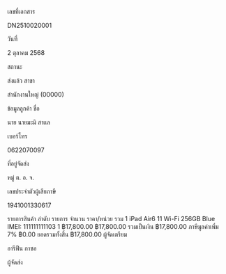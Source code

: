 เลขที่เอกสาร

DN2510020001

วันที่

2 ตุลาคม 2568

สถานะ

ส่งแล้ว
สาขา

สำนักงานใหญ่ (00000)

ข้อมูลลูกค้า
ชื่อ

นาย นายมะมิ สาเเล

เบอร์โทร

0622070097

ที่อยู่จัดส่ง

หมู่ ต. อ. จ.

เลขประจำตัวผู้เสียภาษี

1941001330617

รายการสินค้า
ลำดับ	รายการ	จำนวน	ราคา/หน่วย	รวม
1	iPad Air6 11 Wi-Fi 256GB Blue
IMEI: 111111111103	1	฿17,800.00	฿17,800.00
รวมเป็นเงิน
฿17,800.00
ภาษีมูลค่าเพิ่ม 7%
฿0.00
ยอดรวมทั้งสิ้น
฿17,800.00
ผู้จัดเตรียม

อารีฟีน กาซอ

ผู้จัดส่ง
